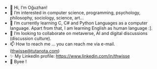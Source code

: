- 🤝 Hi, I’m Oğuzhan!
- 👀 I’m interested in computer science, programming, psychology, philosophy, sociology, science, art... 
- 🌱 I’m currently learning C, C# and Python Languages as a computer language. Apart from that, I am learning English as human language :]. 
- 💞️ I’m looking to collaborate on metaverse, AI and digital discussions (discussion culture).
- 📫 How to reach me ... you can reach me via e-mail. (thwisse@tutanota.com)
- ✨ My LinkedIn profile: https://www.linkedin.com/in/thwisse
- 👋 Byee !

<!---
thwisse/thwisse is a ✨ special ✨ repository because its `README.md` (this file) appears on your GitHub profile.
You can click the Preview link to take a look at your changes.
--->

